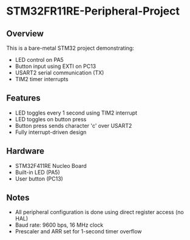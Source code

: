# STM32FR11RE-Peripheral-Project

## Overview
This is a bare-metal STM32 project demonstrating:
- LED control on PA5
- Button input using EXTI on PC13
- USART2 serial communication (TX)
- TIM2 timer interrupts

## Features
- LED toggles every 1 second using TIM2 interrupt
- LED toggles on button press
- Button press sends character 'c' over USART2
- Fully interrupt-driven design

## Hardware
- STM32F411RE Nucleo Board
- Built-in LED (PA5)
- User button (PC13)

## Notes
- All peripheral configuration is done using direct register access (no HAL)
- Baud rate: 9600 bps, 16 MHz clock
- Prescaler and ARR set for 1-second timer overflow
